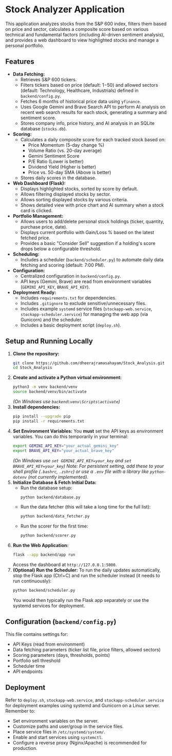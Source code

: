 # Stock Analyzer Application

This application analyzes stocks from the S&P 600 index, filters them based on price and sector, calculates a composite score based on various technical and fundamental factors (including AI-driven sentiment analysis), and provides a web dashboard to view highlighted stocks and manage a personal portfolio.

## Features

*   **Data Fetching:**
    *   Retrieves S&P 600 tickers.
    *   Filters tickers based on price (default: $1-$50) and allowed sectors (default: Technology, Healthcare, Industrials) defined in `backend/config.py`.
    *   Fetches 6 months of historical price data using `yfinance`.
    *   Uses Google Gemini and Brave Search API to perform AI analysis on recent web search results for each stock, generating a summary and sentiment score.
    *   Stores company info, price history, and AI analysis in an SQLite database (`stocks.db`).
*   **Scoring:**
    *   Calculates a daily composite score for each tracked stock based on:
        *   Price Momentum (5-day change %)
        *   Volume Ratio (vs. 20-day average)
        *   Gemini Sentiment Score
        *   P/E Ratio (Lower is better)
        *   Dividend Yield (Higher is better)
        *   Price vs. 50-day SMA (Above is better)
    *   Stores daily scores in the database.
*   **Web Dashboard (Flask):**
    *   Displays highlighted stocks, sorted by score by default.
    *   Allows filtering displayed stocks by sector.
    *   Allows sorting displayed stocks by various criteria.
    *   Shows detailed view with price chart and AI summary when a stock card is clicked.
*   **Portfolio Management:**
    *   Allows users to add/delete personal stock holdings (ticker, quantity, purchase price, date).
    *   Displays current portfolio with Gain/Loss % based on the latest fetched price.
    *   Provides a basic "Consider Sell" suggestion if a holding's score drops below a configurable threshold.
*   **Scheduling:**
    *   Includes a scheduler (`backend/scheduler.py`) to automate daily data fetching and scoring (default: 7:00 PM).
*   **Configuration:**
    *   Centralized configuration in `backend/config.py`.
    *   API keys (Gemini, Brave) are read from environment variables (`GEMINI_API_KEY`, `BRAVE_API_KEY`).
*   **Deployment Ready:**
    *   Includes `requirements.txt` for dependencies.
    *   Includes `.gitignore` to exclude sensitive/unnecessary files.
    *   Includes example `systemd` service files (`stockapp-web.service`, `stockapp-scheduler.service`) for managing the web app (via Gunicorn) and the scheduler.
    *   Includes a basic deployment script (`deploy.sh`).

## Setup and Running Locally

1.  **Clone the repository:**
    ```bash
    git clone https://github.com/dheerajramasahayam/Stock_Analysis.git
    cd Stock_Analysis
    ```
2.  **Create and activate a Python virtual environment:**
    ```bash
    python3 -m venv backend/venv
    source backend/venv/bin/activate
    ```
    *(On Windows use `backend\venv\Scripts\activate`)*
3.  **Install dependencies:**
    ```bash
    pip install --upgrade pip
    pip install -r requirements.txt
    ```
4.  **Set Environment Variables:**
    You **must** set the API keys as environment variables. You can do this temporarily in your terminal:
    ```bash
    export GEMINI_API_KEY="your_actual_gemini_key"
    export BRAVE_API_KEY="your_actual_brave_key"
    ```
    *(On Windows use `set GEMINI_API_KEY=your_key` and `set BRAVE_API_KEY=your_key`)*
    *Note: For persistent setting, add these to your shell profile (`.bashrc`, `.zshrc`) or use a `.env` file with a library like `python-dotenv` (not currently implemented).*
5.  **Initialize Database & Fetch Initial Data:**
    *   Run the database setup:
        ```bash
        python backend/database.py
        ```
    *   Run the data fetcher (this will take a long time for the full list):
        ```bash
        python backend/data_fetcher.py
        ```
    *   Run the scorer for the first time:
        ```bash
        python backend/scorer.py
        ```
6.  **Run the Web Application:**
    ```bash
    flask --app backend/app run
    ```
    Access the dashboard at `http://127.0.0.1:5000`.
7.  **(Optional) Run the Scheduler:**
    To run the daily updates automatically, stop the Flask app (Ctrl+C) and run the scheduler instead (it needs to run continuously):
    ```bash
    python backend/scheduler.py
    ```
    You would then typically run the Flask app separately or use the systemd services for deployment.

## Configuration (`backend/config.py`)

This file contains settings for:
*   API Keys (read from environment)
*   Data fetching parameters (ticker list file, price filters, allowed sectors)
*   Scoring parameters (days, thresholds, points)
*   Portfolio sell threshold
*   Scheduler time
*   API endpoints

## Deployment

Refer to `deploy.sh`, `stockapp-web.service`, and `stockapp-scheduler.service` for deployment examples using systemd and Gunicorn on a Linux server. Remember to:
*   Set environment variables on the server.
*   Customize paths and user/group in the service files.
*   Place service files in `/etc/systemd/system/`.
*   Enable and start services using `systemctl`.
*   Configure a reverse proxy (Nginx/Apache) is recommended for production.

